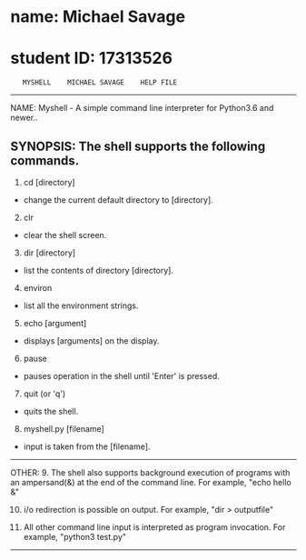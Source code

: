 # name: Michael Savage
# student ID: 17313526

       MYSHELL    MICHAEL SAVAGE    HELP FILE
-----------------------------------------------------
NAME:
   Myshell - A simple command line interpreter
   for Python3.6 and newer..

SYNOPSIS:
   The shell supports the following commands.
-----------------------------------------------------
1. cd [directory]
- change the current default directory to [directory].

2. clr
- clear the shell screen.

3. dir [directory]
- list the contents of directory [directory].

4. environ
- list all the environment strings.

5. echo [argument]
- displays [arguments] on the display.

6. pause
- pauses operation in the shell until 'Enter' is pressed.

7. quit (or 'q')
- quits the shell.

8. myshell.py [filename]
- input is taken from the [filename].
-----------------------------------------------------
OTHER:
9. The shell also supports background execution of
programs with an ampersand(&) at the end of the command
line.
For example, "echo hello &"

10. i/o redirection is possible on output.
For example, "dir > outputfile"

11. All other command line input is interpreted as
program invocation.
For example, "python3 test.py"
-----------------------------------------------------



